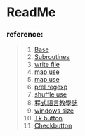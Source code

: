 # ReadMe
### reference:
> 1.  [Base](http://ind.ntou.edu.tw/~dada/cgi/Perlsynx.htm)
> 2.  [Subroutines](http://pydoing.blogspot.tw/2013/01/Perl-Subroutine.html)
> 3.  [write file](http://perlmaven.com/writing-to-files-with-perl)
> 4.  [map use](http://tw.perlmaven.com/transforming-a-perl-array-using-map)
> 5.  [map use](http://note.tc.edu.tw/217.html)
> 6.  [prel regexp](http://user.frdm.info/ckhung/b/re/rules.php)
> 7.  [shuffle use](http://www.perlmonks.org/?node_id=1869)
> 8.  [程式語言教學誌](http://pydoing.blogspot.tw/2013/01/Perl-Tutorial.html)
> 9.  [windows size](http://www.perlmonks.org/?node_id=624997)
> 10. [Tk button](http://www.perlmonks.org/?node_id=922840)
> 11. [Checkbutton](http://docstore.mik.ua/orelly/perl3/tk/ch02_01.htm)
